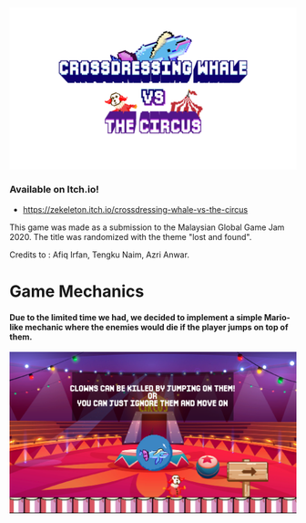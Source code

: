 ![alt text](https://github.com/kerolzeeq/CrossDressing-Whale-vs-The-Circus/blob/main/Title.png?raw=true)

### Available on Itch.io!
- https://zekeleton.itch.io/crossdressing-whale-vs-the-circus

This game was made as a submission to the Malaysian Global Game Jam 2020. The title was randomized with the theme "lost and found".

Credits to : Afiq Irfan, Tengku Naim, Azri Anwar.

# Game Mechanics
#### Due to the limited time we had, we decided to implement a simple Mario-like mechanic where the enemies would die if the player jumps on top of them.

![alt text](https://github.com/kerolzeeq/CrossDressing-Whale-vs-The-Circus/blob/main/level1.png?raw=true)
